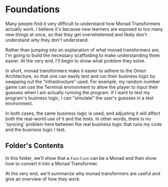 # Foundations

Many people find it very difficult to understand how Monad Transformers actually work. I believe it's because new learners are exposed to too many new things at once, so that they get overwhelemed and likely don't understand why they don't understand.

Rather than jumping into an explanation of what monad transformers are, I'm going to build the necessary scaffolding to make understanding them easier. At the very end, I'll begin to show what problem they solve.

In short, monad transformers make it easier to adhere to the Onion Architecture, so that one can easily test and run their business logic by swapping out the "infrastructure" used. For example, my random number game can use the Terminal environment to allow the player to input their guesses when I am actually running the program. If I want to test my program's business logic, I can "simulate" the user's guesses in a test environment.

In both cases, the same business logic is used, and adjusting it will affect both the real-world use of it and the tests. In other words, there is no 'syncing' problem here between the real business logic that runs my code and the business logic I test.

## Folder's Contents

In this folder, we'll show that a `Function` can be a Monad and then show how to convert it into a Monad Transformer.

At the very end, we'll summarize why monad transformers are useful and give an overview of how they work.
